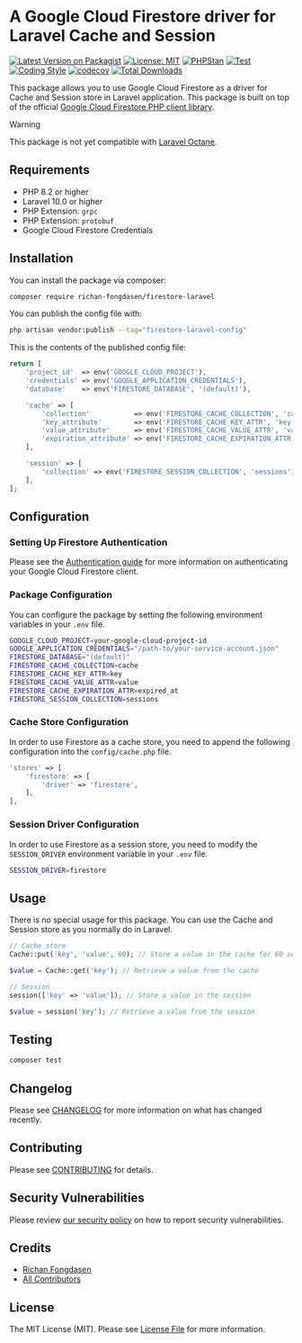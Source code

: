 # A Google Cloud Firestore driver for Laravel Cache and Session

[![Latest Version on Packagist](https://img.shields.io/packagist/v/richan-fongdasen/firestore-laravel.svg?style=flat-square)](https://packagist.org/packages/richan-fongdasen/firestore-laravel)
[![License: MIT](https://poser.pugx.org/richan-fongdasen/firestore-laravel/license.svg)](https://opensource.org/licenses/MIT)
[![PHPStan](https://github.com/richan-fongdasen/firestore-laravel/actions/workflows/phpstan.yml/badge.svg?branch=main)](https://github.com/richan-fongdasen/firestore-laravel/actions/workflows/phpstan.yml)
[![Test](https://github.com/richan-fongdasen/firestore-laravel/actions/workflows/test.yml/badge.svg?branch=main)](https://github.com/richan-fongdasen/firestore-laravel/actions/workflows/test.yml)
[![Coding Style](https://github.com/richan-fongdasen/firestore-laravel/actions/workflows/coding-style.yml/badge.svg?branch=main)](https://github.com/richan-fongdasen/firestore-laravel/actions/workflows/coding-style.yml)
[![codecov](https://codecov.io/gh/richan-fongdasen/firestore-laravel/graph/badge.svg?token=RjW6ewweRy)](https://codecov.io/gh/richan-fongdasen/firestore-laravel)
[![Total Downloads](https://img.shields.io/packagist/dt/richan-fongdasen/firestore-laravel.svg?style=flat-square)](https://packagist.org/packages/richan-fongdasen/firestore-laravel)

This package allows you to use Google Cloud Firestore as a driver for Cache and Session store in Laravel application. This package is built on top of the official [Google Cloud Firestore PHP client library](https://github.com/googleapis/google-cloud-php-firestore).

> [!WARNING]  
> This package is not yet compatible with [Laravel Octane](https://github.com/laravel/octane).

## Requirements

-   PHP 8.2 or higher
-   Laravel 10.0 or higher
-   PHP Extension: `grpc`
-   PHP Extension: `protobuf`
-   Google Cloud Firestore Credentials

## Installation

You can install the package via composer:

```bash
composer require richan-fongdasen/firestore-laravel
```

You can publish the config file with:

```bash
php artisan vendor:publish --tag="firestore-laravel-config"
```

This is the contents of the published config file:

```php
return [
    'project_id'  => env('GOOGLE_CLOUD_PROJECT'),
    'credentials' => env('GOOGLE_APPLICATION_CREDENTIALS'),
    'database'    => env('FIRESTORE_DATABASE', '(default)'),

    'cache' => [
        'collection'           => env('FIRESTORE_CACHE_COLLECTION', 'cache'),
        'key_attribute'        => env('FIRESTORE_CACHE_KEY_ATTR', 'key'),
        'value_attribute'      => env('FIRESTORE_CACHE_VALUE_ATTR', 'value'),
        'expiration_attribute' => env('FIRESTORE_CACHE_EXPIRATION_ATTR', 'expired_at'),
    ],

    'session' => [
        'collection' => env('FIRESTORE_SESSION_COLLECTION', 'sessions'),
    ],
];
```

## Configuration

### Setting Up Firestore Authentication

Please see the [Authentication guide](https://github.com/googleapis/google-cloud-php/blob/main/AUTHENTICATION.md) for more information on authenticating your Google Cloud Firestore client.

### Package Configuration

You can configure the package by setting the following environment variables in your `.env` file.

```bash
GOOGLE_CLOUD_PROJECT=your-google-cloud-project-id
GOOGLE_APPLICATION_CREDENTIALS="/path-to/your-service-account.json"
FIRESTORE_DATABASE="(default)"
FIRESTORE_CACHE_COLLECTION=cache
FIRESTORE_CACHE_KEY_ATTR=key
FIRESTORE_CACHE_VALUE_ATTR=value
FIRESTORE_CACHE_EXPIRATION_ATTR=expired_at
FIRESTORE_SESSION_COLLECTION=sessions
```

### Cache Store Configuration

In order to use Firestore as a cache store, you need to append the following configuration into the `config/cache.php` file.

```php
'stores' => [
    'firestore' => [
        'driver' => 'firestore',
    ],
],
```

### Session Driver Configuration

In order to use Firestore as a session store, you need to modify the `SESSION_DRIVER` environment variable in your `.env` file.

```bash
SESSION_DRIVER=firestore
```

## Usage

There is no special usage for this package. You can use the Cache and Session store as you normally do in Laravel.

```php
// Cache store
Cache::put('key', 'value', 60); // Store a value in the cache for 60 seconds

$value = Cache::get('key'); // Retrieve a value from the cache

// Session
session(['key' => 'value']); // Store a value in the session

$value = session('key'); // Retrieve a value from the session
```

## Testing

```bash
composer test
```

## Changelog

Please see [CHANGELOG](CHANGELOG.md) for more information on what has changed recently.

## Contributing

Please see [CONTRIBUTING](CONTRIBUTING.md) for details.

## Security Vulnerabilities

Please review [our security policy](../../security/policy) on how to report security vulnerabilities.

## Credits

-   [Richan Fongdasen](https://github.com/richan-fongdasen)
-   [All Contributors](../../contributors)

## License

The MIT License (MIT). Please see [License File](LICENSE.md) for more information.
